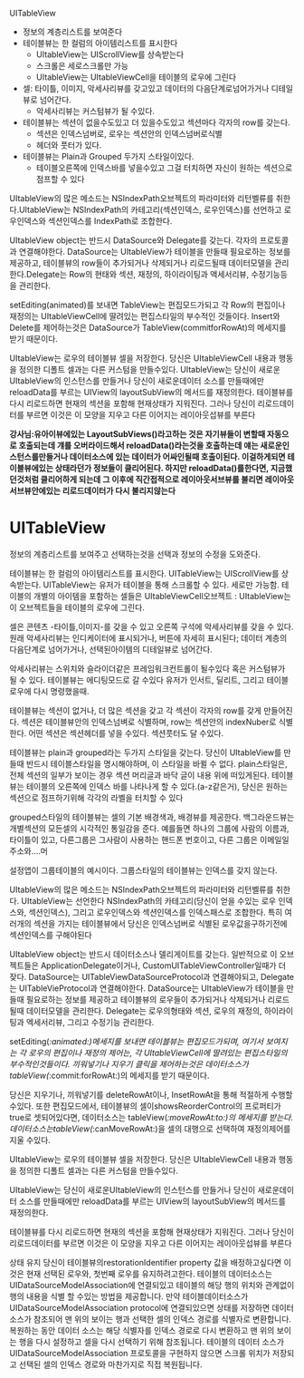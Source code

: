 
UITableView

- 정보의 계층리스트를 보여준다
- 테이블뷰는 한 컬럼의 아이템리스트를 표시한다
    - UItableView는 UIScrollView를 상속받는다
    - 스크롤은 세로스크롤만 가능
    - UItableView는 UItableViewCell을 테이블의 로우에  그린다
- 셀: 타이틀, 이미지, 악세사리뷰를 갖고있고 데이터의 다음단계로넘어가거나 디테일뷰로 넘어간다.
    - 악세사리뷰는 커스텀뷰가 될 수있다.
- 테이블뷰는 섹션이 없을수도있고 더 있을수도있고 섹션마다 각자의 row를 갖는다.
    - 섹션은 인덱스넘버로, 로우는 섹션안의 인덱스넘버로식별
    - 헤더와 풋터가 있다.
- 테이블뷰는 Plain과 Grouped 두가지 스타일이있다.
    - 테이블오른쪽에 인덱스바를 넣을수있고 그걸 터치하면 자신이 원하는 섹션으로 점프할 수 있다

UItableView의 많은 메소드는 NSIndexPath오브젝트의 파라미터와 리턴벨류를 취한다.UItableView는 NSIndexPath의 카테고리(섹션인덱스, 로우인덱스)를 선언하고 로우인덱스와 섹션인덱스를 IndexPath로 조합한다.

UItableView object는 반드시 DataSource와 Delegate를 갖는다. 각자의 프로토콜과 연결해야한다. DataSource는 UItableView가 테이블을 만들때 필요로하는 정보를 제공하고, 테이블뷰의 row들이 추가되거나 삭제되거나 리로드될때 데이터모델을 관리한다.Delegate는 Row의 현태와 섹션, 재정의, 하이라이팅과 액세서리뷰, 수정기능등을 관리한다.

setEditing(animated)를 보내면 TableView는 편집모드가되고 각 Row의 편집이나 재정의는 UItableViewCell에 딸려있는 편집스타일의 부수적인 것들이다. Insert와 Delete를 제어하는것은 DataSource가 TableView(commitforRowAt)의 메세지를 받기 때문이다.

UItableView는 로우의 테이블뷰 셀을 저장한다. 당신은 UItableViewCell 내용과 행동을 정의한 디폴트 셀과는 다른 커스텀을 만들수있다.
UItableView는 당신이 새로운UItableView의 인스턴스를 만들거나 당신이 새로운데이터 소스를 만들때에만 reloadData를 부르는 UIView의 layoutSubView의 메서드를 재정의한다.
테이블뷰를 다시 리로드하면 현재의 섹션을 포함해 현재상태가 지워진다. 그러나 당신이 리로드데이터를 부르면 이것은 이 모양을 지우고 다른 이어지는 레이아웃섭뷰를 부른다

**강사님:유아이뷰에있는 LayoutSubViews()라고하는 것은 자기뷰들이 변할때 자동으로 호출되는데 걔를 오버라이드해서 reloadData()라는것을 호출하는데 얘는 새로운인스턴스를만들거나 데이터소스에 있는 데이터가 어싸인될때 호출이된다. 이걸하게되면 테이블뷰에있는 상태라던가 정보들이 클리어된다. 하지만 reloadData()를한다면, 지금했던것처럼 클리어하게 되는데 그 이후에 직간접적으로 레이아웃서브뷰를 불리면 레이아웃서브뷰안에있는 리로드데이터가 다시 불리지않는다**






# UITableView

정보의 계층리스트를 보여주고 선택하는것을 선택과 정보의 수정을 도와준다.

테이블뷰는 한 컬럼의 아이템리스트를 표시한다.
UITableView는 UIScrollView를 상속받는다. UITableView는 유저가 테이블을 통해 스크롤할 수 있다. 세로만 가능함.
테이블의 개별의 아이템을 포함하는 셀들은 UItableViewCell오브젝트 : UItableView는 이 오브젝트들을 테이블의 로우에 그린다.

셀은 콘텐츠 -타이틀,이미지-를 갖을 수 있고 오른쪽 구석에 악세사리뷰를 갖을 수 있다.
원래 악세사리뷰는 인디케이터에 표시되거나, 버튼에 자세히 표시된다; 데이터 계층의 다음단계로 넘어가거나, 선택된아이템의 디테일뷰로 넘어간다.

악세사리뷰는 스위치와 슬라이더같은 프레임워크컨트롤이 될수있다  혹은 커스텀뷰가 될 수 있다.
테이블뷰는 에디팅모드로 갈 수있다 유저가 인서트, 딜리트, 그리고 테이블로우에 다시 명령했을때.

테이블뷰는 섹션이 없거나, 더 많은 섹션을 갖고 각 섹션이 각자의 row를 갖게 만들어진다. 섹션은 테이블뷰안의 인덱스넘벼로 식별하며, row는 섹션안의 indexNuber로 식별한다. 어떤 섹션은 섹션헤더를 넣을 수있다. 섹션풋터도 달 수있다.

테이블뷰는 plain과 grouped라는 두가지 스타일을 갖는다. 당신이 UItableView를 만들때 반드시 테이블스타일을 명시해야하며, 이 스타일을 바뀔 수 없다.
plain스타일은, 전체 섹션의 일부가 보이는 경우 섹션 머리글과 바닥 글이 내용 위에 떠있게된다. 테이블뷰는 테이블의 오른쪽에 인덱스 바를 나타나게 할 수 있다.(a-z같은거), 
당신은 원하는 섹션으로 점프하기위해 각각의 라벨을 터치할 수 있다

grouped스타일의 테이블뷰는 셀의 기본 배경색과, 배경뷰를 제공한다. 백그라운드뷰는 개별섹션의 모든셀의 시각적인 통일감을 준다. 예를들면 하나의 그룹에 사람의 이름과, 타이틀이 있고, 다른그룹은 그사람이 사용하는 핸드폰 번호이고, 다른 그룹은 이메일일주소와....머

설정앱이 그룹테이블의 예시이다. 그룹스타일의 테이블뷰는 인덱스를 갖지 않는다.


UItableView의 많은 메소드는 NSIndexPath오브젝트의 파라미터와 리턴벨류를 취한다.
UItableView는 선언한다 NSIndexPath의 카테고리(당신이 얻을 수있는 로우 인덱스와, 섹션인덱스), 그리고 로우인덱스와 섹션인덱스를 인덱스패스로 조합한다. 특히 여러개의 섹션을 가지는 테이블뷰에서 당신은 인덱스넘버로 식별된 로우값을구하기전에 섹션인덱스를 구해야된다

UItableView object는 반드시 데이터소스나 델리게이트를 갖는다. 일반적으로 이 오브젝트들은 ApplicationDelegate이거나, CustomUITableViewController일때가 더 잦다. DataSource는 UITableViewDataSourceProtocol과 연결해야되고, Delegate는 UITableVieProtocol과 연결해야한다. DataSource는 UItableView가 테이블을 만들때 필요로하는 정보를 제공하고 테이블뷰의 로우들이 추가되거나 삭제되거나 리로드 될때 데이터모델을 관리한다.
Delegate는 로우의형태와 섹션, 로우의 재정의, 하이라이팅과 엑세서리뷰, 그리고 수정기능 관리한다.

 setEditing(_:animated:)메세지를 보내면 테이블뷰는 편집모드가되며, 여기서 보여지는 각 로우의 편집이나 재정의 제어는, 각 UItableViewCell에 딸려있는 편집스타일의 부수적인것들이다. 끼워넣기나 지우기 클릭을 제어하는것은 데이터소스가tableView(_:commit:forRowAt:)의 메세지를 받기 때문이다. 
 
 당신은 지우기나, 끼워넣기를 deleteRowAt이나, InsetRowAt을 통해 적절하게 수행할 수있다. 또한 편집모드에서, 테이블뷰의 셀이showsReorderControl의 프로퍼티가 true로 셋되어있다면, 데이터소스는  tableView(_:moveRowAt:to:)의 메세지를 받는다. 데이터소스는tableView(_:canMoveRowAt:)을 셀의 대행으로 선택하여 재정의제어를 지울 수있다.
 
 UItableView는 로우의 테이블뷰 셀을 저장한다. 당신은 UItableViewCell 내용과 행동을 정의한 디폴트 셀과는 다른 커스텀을 만들수있다. 
 
 UItableView는 당신이 새로운UItableView의 인스턴스를 만들거나 당신이 새로운데이터 소스를 만들때에만 reloadData를 부르는 UIView의 layoutSubView의 메서드를 재정의한다. 

테이블뷰를 다시 리로드하면 현재의 섹션을 포함해 현재상태가 지워진다. 그러나 당신이 리로드데이터를 부르면 이것은 이 모양을 지우고 다른 이어지는 레이아웃섭뷰를 부른다


상태 유지
당신이 테이블뷰의restorationIdentifier property 값을 배정하고싶다면 이것은 현재 선택된 로우와, 첫번째 로우를 유지하려고한다. 테이블의 데이터소스는  UIDataSourceModelAssociation에 연결되있고 테이블의 해당 행의 위치와 관계없이 행의 내용을 식별 할 수있는 방법을 제공합니다.
만약 테이블데이터소스가 UIDataSourceModelAssociation protocol에 연결되있으면 상태를 저장하면 데이터 소스가 참조되어 맨 위의 보이는 행과 선택한 셀의 인덱스 경로를 식별자로 변환합니다. 복원하는 동안 데이터 소스는 해당 식별자를 인덱스 경로로 다시 변환하고 맨 위의 보이는 행을 다시 설정하고 셀을 다시 선택하기 위해 참조됩니다. 테이블의 데이터 소스가 UIDataSourceModelAssociation 프로토콜을 구현하지 않으면 스크롤 위치가 저장되고 선택된 셀의 인덱스 경로와 마찬가지로 직접 복원됩니다.

